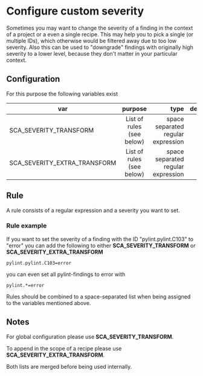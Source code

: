 # Configure custom severity

Sometimes you may want to change the severity of a finding in the context of a project or a even a single recipe.
This may help you to pick a single (or multiple IDs), which otherwise would be filtered away due to too low severity.
Also this can be used to "downgrade" findings with originally high severity to a lower level, because they don't matter in your particular context.

## Configuration

For this purpose the following variables exist

| var | purpose | type | default |
| ------------- |:-------------:| -----:| -----:|
| SCA_SEVERITY_TRANSFORM | List of rules (see below) | space separated regular expression | ""
| SCA_SEVERITY_EXTRA_TRANSFORM | List of rules (see below) | space separated regular expression | ""

## Rule

A rule consists of a regular expression and a severity you want to set.

### Rule example

If you want to set the severity of a finding with the ID "pylint.pylint.C103" to "error" you can add 
the following to either __SCA_SEVERITY_TRANSFORM__ or __SCA_SEVERITY_EXTRA_TRANSFORM__

```
pylint.pylint.C103=error
```

you can even set all pylint-findings to error with

```
pylint.*=error
```

Rules should be combined to a space-separated list when being assigned to the variables mentioned above.

## Notes

For global configuration please use __SCA_SEVERITY_TRANSFORM__.

To append in the scope of a recipe please use __SCA_SEVERITY_EXTRA_TRANSFORM__.

Both lists are merged before being used internally.